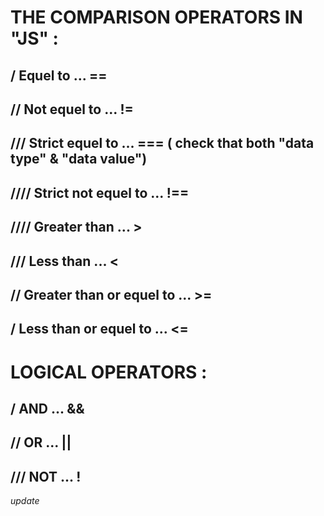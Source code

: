 # THE COMPARISON OPERATORS IN "JS" :

 ## / Equel to ... ==

## // Not equel to ... !=

## /// Strict equel to ... === ( check that both "data type" & "data value")

## //// Strict not equel to ... !==

## //// Greater than ... > 

## /// Less than ... <

## // Greater than or equel to ... >=

## / Less than or equel to ... <=

# LOGICAL OPERATORS : 

## / AND ... &&
## // OR ... ||
## /// NOT ... !

*update*
